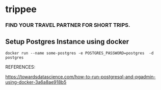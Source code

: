 # trippee

### FIND YOUR TRAVEL PARTNER FOR SHORT TRIPS.





## Setup Postgres Instance using docker

```docker run --name some-postgres -e POSTGRES_PASSWORD=postgres  -d postgres```





REFERENCES:

https://towardsdatascience.com/how-to-run-postgresql-and-pgadmin-using-docker-3a6a8ae918b5